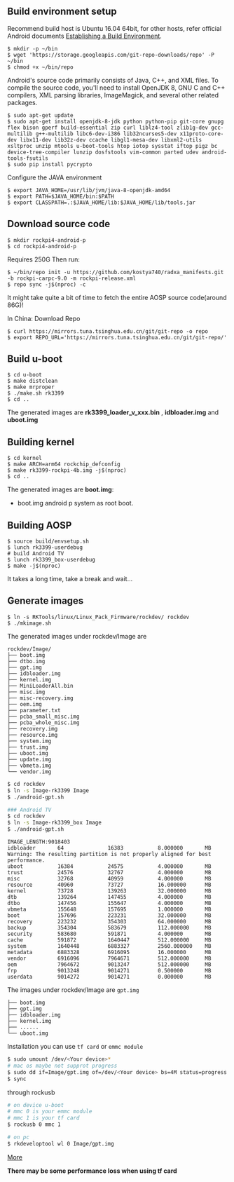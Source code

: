 ## Build environment setup

Recommend build host is Ubuntu 16.04 64bit, for other hosts, refer official Android documents [Establishing a Build Environment](https://source.android.com/setup/build/initializing).


```shell
$ mkdir -p ~/bin
$ wget 'https://storage.googleapis.com/git-repo-downloads/repo' -P ~/bin
$ chmod +x ~/bin/repo
```

Android's source code primarily consists of Java, C++, and XML files. To compile the source code, you'll need to install OpenJDK 8, GNU C and C++ compilers, XML parsing libraries, ImageMagick, and several other related packages.


```shell
$ sudo apt-get update
$ sudo apt-get install openjdk-8-jdk python python-pip git-core gnupg flex bison gperf build-essential zip curl liblz4-tool zlib1g-dev gcc-multilib g++-multilib libc6-dev-i386 lib32ncurses5-dev x11proto-core-dev libx11-dev lib32z-dev ccache libgl1-mesa-dev libxml2-utils xsltproc unzip mtools u-boot-tools htop iotop sysstat iftop pigz bc device-tree-compiler lunzip dosfstools vim-common parted udev android-tools-fsutils
$ sudo pip install pycrypto
```

Configure the JAVA environment

```shell
$ export JAVA_HOME=/usr/lib/jvm/java-8-openjdk-amd64
$ export PATH=$JAVA_HOME/bin:$PATH
$ export CLASSPATH=.:$JAVA_HOME/lib:$JAVA_HOME/lib/tools.jar
```

## Download source code

```shell
$ mkdir rockpi4-android-p
$ cd rockpi4-android-p
```
Requires 250G
Then run:

```shell
$ ~/bin/repo init -u https://github.com/kostya740/radxa_manifests.git -b rockpi-carpc-9.0 -m rockpi-release.xml
$ repo sync -j$(nproc) -c
```
It might take quite a bit of time to fetch the entire AOSP source code(around 86G)!

In China:
Download Repo
```shell
$ curl https://mirrors.tuna.tsinghua.edu.cn/git/git-repo -o repo
$ export REPO_URL='https://mirrors.tuna.tsinghua.edu.cn/git/git-repo/'
```

## Build u-boot

```shell
$ cd u-boot
$ make distclean
$ make mrproper
$ ./make.sh rk3399
$ cd ..
```

The generated images are **rk3399_loader_v_xxx.bin** , **idbloader.img** and **uboot.img**

## Building kernel

```shell
$ cd kernel
$ make ARCH=arm64 rockchip_defconfig
$ make rk3399-rockpi-4b.img -j$(nproc)
$ cd ..
```

The generated images are **boot.img**:

- boot.img android p system as root boot.

## Building AOSP

```shell
$ source build/envsetup.sh
$ lunch rk3399-userdebug
# build Android TV
$ lunch rk3399_box-userdebug
$ make -j$(nproc)
```

It takes a long time, take a break and wait...

## Generate  images
```shell
$ ln -s RKTools/linux/Linux_Pack_Firmware/rockdev/ rockdev
$ ./mkimage.sh
```
The generated images under rockdev/Image are

	rockdev/Image/
	├── boot.img
	├── dtbo.img
	├── gpt.img
	├── idbloader.img
	├── kernel.img
	├── MiniLoaderAll.bin
	├── misc.img
	├── misc-recovery.img
	├── oem.img
	├── parameter.txt
	├── pcba_small_misc.img
	├── pcba_whole_misc.img
	├── recovery.img
	├── resource.img
	├── system.img
	├── trust.img
	├── uboot.img
	├── update.img
	├── vbmeta.img
	└── vendor.img


```bash
$ cd rockdev
$ ln -s Image-rk3399 Image
$ ./android-gpt.sh

### Android TV
$ cd rockdev
$ ln -s Image-rk3399_box Image
$ ./android-gpt.sh
```
```
IMAGE_LENGTH:9018403
idbloader       64              16383           8.000000       MB
Warning: The resulting partition is not properly aligned for best performance.
uboot           16384           24575           4.000000       MB
trust           24576           32767           4.000000       MB
misc            32768           40959           4.000000       MB
resource        40960           73727           16.000000      MB
kernel          73728           139263          32.000000      MB
dtb             139264          147455          4.000000       MB
dtbo            147456          155647          4.000000       MB
vbmeta          155648          157695          1.000000       MB
boot            157696          223231          32.000000      MB
recovery        223232          354303          64.000000      MB
backup          354304          583679          112.000000     MB
security        583680          591871          4.000000       MB
cache           591872          1640447         512.000000     MB
system          1640448         6883327         2560.000000    MB
metadata        6883328         6916095         16.000000      MB
vendor          6916096         7964671         512.000000     MB
oem             7964672         9013247         512.000000     MB
frp             9013248         9014271         0.500000       MB
userdata        9014272         9014271         0.000000       MB
```
The images under rockdev/Image are `gpt.img`

    ├── boot.img
    ├── gpt.img
    ├── idbloader.img
    ├── kernel.img
    ├── ......
    └── uboot.img

Installation
you can use `tf card` or `emmc module`
```bash
$ sudo umount /dev/<Your device>*
# mac os maybe not supprot progress
$ sudo dd if=Image/gpt.img of=/dev/<Your device> bs=4M status=progress
$ sync
```
through rockusb
```bash
# on device u-boot
# mmc 0 is your emmc module
# mmc 1 is your tf card
$ rockusb 0 mmc 1

# on pc
$ rkdeveloptool wl 0 Image/gpt.img
```
[More](https://wiki.radxa.com/Rockpi4/install)

**There may be some performance loss when using tf card**
